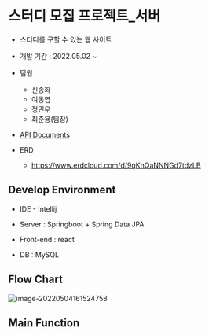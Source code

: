 # 스터디 모집 프로젝트_서버

- 스터디를 구할 수 있는 웹 사이트

- 개발 기간 : 2022.05.02 ~

- 팀원
  - 신종화
  - 여동엽
  - 정민우
  - 최준용(팀장)
- [API Documents](https://github.com/study-project-multicampus/springboot_server/wiki)
- ERD
  - https://www.erdcloud.com/d/9qKnQaNNNGd7tdzLB



## Develop Environment

- IDE - Intellij
- Server : Springboot + Spring Data JPA
- Front-end : react

- DB : MySQL



## Flow Chart

![image-20220504161524758](C:\Users\Junyong\AppData\Roaming\Typora\typora-user-images\image-20220504161524758.png)



## Main Function





